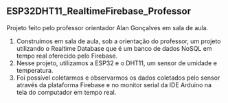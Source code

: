 ## ESP32DHT11_RealtimeFirebase_Professor

Projeto feito pelo professor orientador Alan Gonçalves em sala de aula.

1. Construímos em sala de aula, sob a orientação do professor, um projeto utilizando o Realtime Database que é um banco de dados NoSQL em tempo real oferecido pelo Firebase. 
2. Nesse projeto, utilizamos a ESP32 e o DHT11, um sensor de umidade e temperatura. 
3. Foi possível coletarmos e observarmos os dados coletados pelo sensor através da plataforma Firebase e no monitor serial da IDE Arduino na tela do computador em tempo real.

